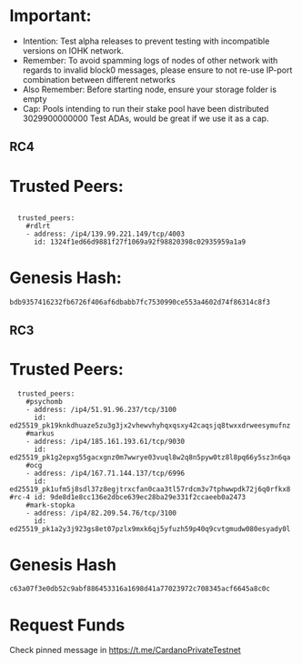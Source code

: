 # Important:
- Intention: Test alpha releases to prevent testing with incompatible versions on IOHK network.
- Remember: To avoid spamming logs of nodes of other network with regards to invalid block0 messages, please ensure to not re-use IP-port combination between different networks
- Also Remember: Before starting node, ensure your storage folder is empty
- Cap: Pools intending to run their stake pool have been distributed 3029900000000 Test ADAs, would be great if we use it as a cap.

## RC4

# Trusted Peers:

```

  trusted_peers:
    #rdlrt
    - address: /ip4/139.99.221.149/tcp/4003
      id: 1324f1ed66d9881f27f1069a92f98820398c02935959a1a9
```

# Genesis Hash:
```
bdb9357416232fb6726f406af6dbabb7fc7530990ce553a4602d74f86314c8f3
```

## RC3

# Trusted Peers:
```
  trusted_peers:
    #psychomb
    - address: /ip4/51.91.96.237/tcp/3100
      id: ed25519_pk19knkdhuaze5zu3g3jx2vhewvhyhqxqsxy42caqsjq8twxxdrweesymufnz
    #markus
    - address: /ip4/185.161.193.61/tcp/9030
      id: ed25519_pk1g2epxg55gacxgnz0m7wwrye03vuql8w2q8n5pyw0tz8l8pq66y5sz3n6qa
    #ocg
    - address: /ip4/167.71.144.137/tcp/6996
      id: ed25519_pk1ufm5j8sdl37z8egjtrxcfan0caa3tl57rdcm3v7tphwwpdk72j6q0rfkx8
#rc-4 id: 9de8d1e8cc136e2dbce639ec28ba29e331f2ccaeeb0a2473   
    #mark-stopka
    - address: /ip4/82.209.54.76/tcp/3100
      id: ed25519_pk1a2y3j923gs8et07pzlx9mxk6qj5yfuzh59p40q9cvtgmudw080esyady0l
```

# Genesis Hash
```
c63a07f3e0db52c9abf886453316a1698d41a77023972c708345acf6645a8c0c
```

# Request Funds
Check pinned message in https://t.me/CardanoPrivateTestnet
